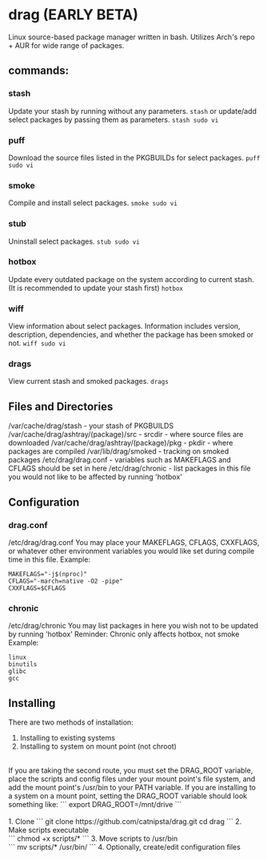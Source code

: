 # drag (EARLY BETA)
Linux source-based package manager written in bash.
Utilizes Arch's repo + AUR for wide range of packages.
## commands:
### stash
Update your stash by running without any parameters.
```stash```
or update/add select packages by passing them as parameters.
```stash sudo vi```
### puff
Download the source files listed in the PKGBUILDs for select packages.
```puff sudo vi```
### smoke
Compile and install select packages.
```smoke sudo vi```
### stub
Uninstall select packages.
```stub sudo vi```
### hotbox
Update every outdated package on the system according to current stash.
(It is recommended to update your stash first)
```hotbox```
### wiff
View information about select packages.
Information includes version, description, dependencies, and whether the package has been smoked or not.
```wiff sudo vi```
### drags
View current stash and smoked packages.
```drags```
## Files and Directories
/var/cache/drag/stash                 - your stash of PKGBUILDS
/var/cache/drag/ashtray/(package)/src - srcdir - where source files are downloaded
/var/cache/drag/ashtray/(package)/pkg - pkdir  - where packages are compiled
/var/lib/drag/smoked                  - tracking on smoked packages
/etc/drag/drag.conf                   - variables such as MAKEFLAGS and CFLAGS should be set in here
/etc/drag/chronic                     - list packages in this file you would not like to be affected by running 'hotbox'
## Configuration
### drag.conf
/etc/drag/drag.conf
You may place your MAKEFLAGS, CFLAGS, CXXFLAGS, or whatever other environment variables you would like set during compile time in this file.
Example:
```
MAKEFLAGS="-j$(nproc)"
CFLAGS="-march=native -O2 -pipe"
CXXFLAGS=$CFLAGS
```
### chronic
/etc/drag/chronic
You may list packages in here you wish not to be updated by running 'hotbox'
Reminder: Chronic only affects hotbox, not smoke
Example:
```
linux
binutils
glibc
gcc
```
## Installing
There are two methods of installation:
  1. Installing to existing systems
  2. Installing to system on mount point (not chroot)
</br>
If you are taking the second route, you must set the DRAG_ROOT variable, place the scripts and config files under your mount point's file system, and add the mount point's /usr/bin to your PATH variable.
If you are installing to a system on a mount point, setting the DRAG_ROOT variable should look something like:
```
export DRAG_ROOT=/mnt/drive
```
</br>
</br>
1. Clone
```
git clone https://github.com/catnipsta/drag.git
cd drag
```
2. Make scripts executable</br>
```
chmod +x scripts/*
```
3. Move scripts to /usr/bin</br>
```
mv scripts/* /usr/bin/
```
4. Optionally, create/edit configuration files
